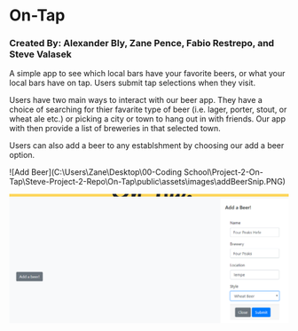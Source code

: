 # On-Tap

### Created By: Alexander Bly, Zane Pence, Fabio Restrepo, and Steve Valasek

A simple app to see which local bars have your favorite beers, or what your local bars have on tap. Users submit tap selections when they visit.

Users have two main ways to interact with our beer app. They have a choice of searching for thier favarite type of beer (i.e. lager, porter, stout, or wheat ale etc.) or picking a city or town to hang out in with friends. Our app with then provide a list of breweries in that selected town. 















Users can also add a beer to any establshment by choosing our add a beer option. 

![Add Beer](C:\Users\Zane\Desktop\00-Coding School\Project-2-On-Tap\Steve-Project-2-Repo\On-Tap\public\assets\images\addBeerSnip.PNG)

<img src="./public/assets/images/addBeerSnip.PNG">

